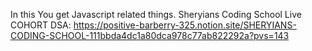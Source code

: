 In this You get Javascript related things.
Sheryians Coding School Live COHORT DSA: https://positive-barberry-325.notion.site/SHERYIANS-CODING-SCHOOL-111bbda4dc1a80dca978c77ab822292a?pvs=143
